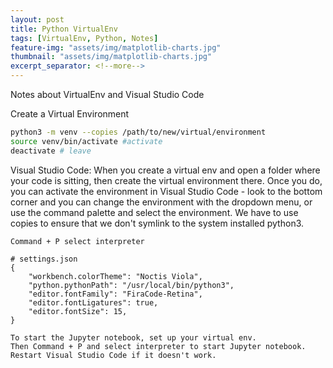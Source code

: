 ```yaml
---
layout: post 
title: Python VirtualEnv
tags: [VirtualEnv, Python, Notes]
feature-img: "assets/img/matplotlib-charts.jpg"
thumbnail: "assets/img/matplotlib-charts.jpg"
excerpt_separator: <!--more-->
---
```


Notes about VirtualEnv and Visual Studio Code

<!--more-->

Create a Virtual Environment

```bash
python3 -m venv --copies /path/to/new/virtual/environment 
source venv/bin/activate #activate
deactivate # leave
```

Visual Studio Code: When you create a virtual env and open a folder where your code is sitting, then create the virtual environment there. Once you do, you can activate the environment in Visual Studio Code - look to the bottom corner and you can change the environment with the dropdown menu, or use the command palette and select the environment.
We have to use copies to ensure that we don't symlink to the system installed python3.

```
Command + P select interpreter
``` 

```
# settings.json
{
    "workbench.colorTheme": "Noctis Viola",
    "python.pythonPath": "/usr/local/bin/python3",
    "editor.fontFamily": "FiraCode-Retina",
    "editor.fontLigatures": true,
    "editor.fontSize": 15,
}
```

```
To start the Jupyter notebook, set up your virtual env.
Then Command + P and select interpreter to start Jupyter notebook. Restart Visual Studio Code if it doesn't work.
```



